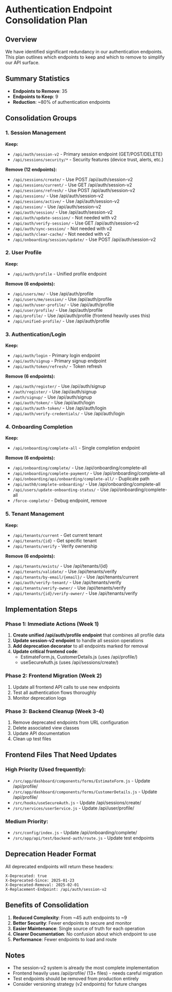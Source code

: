 # Authentication Endpoint Consolidation Plan

## Overview
We have identified significant redundancy in our authentication endpoints. This plan outlines which endpoints to keep and which to remove to simplify our API surface.

## Summary Statistics
- **Endpoints to Remove**: 35
- **Endpoints to Keep**: 9
- **Reduction**: ~80% of authentication endpoints

## Consolidation Groups

### 1. Session Management
**Keep:**
- `/api/auth/session-v2` - Primary session endpoint (GET/POST/DELETE)
- `/api/sessions/security/*` - Security features (device trust, alerts, etc.)

**Remove (12 endpoints):**
- `/api/sessions/create/` - Use POST /api/auth/session-v2
- `/api/sessions/current/` - Use GET /api/auth/session-v2
- `/api/sessions/refresh/` - Use POST /api/auth/session-v2
- `/api/sessions/` - Use /api/auth/session-v2
- `/api/sessions/active/` - Use /api/auth/session-v2
- `/api/session/` - Use /api/auth/session-v2
- `/api/auth/session/` - Use /api/auth/session-v2
- `/api/auth/update-session/` - Not needed with v2
- `/api/auth/verify-session/` - Use GET /api/auth/session-v2
- `/api/auth/sync-session/` - Not needed with v2
- `/api/auth/clear-cache/` - Not needed with v2
- `/api/onboarding/session/update/` - Use POST /api/auth/session-v2

### 2. User Profile
**Keep:**
- `/api/auth/profile` - Unified profile endpoint

**Remove (6 endpoints):**
- `/api/users/me/` - Use /api/auth/profile
- `/api/users/me/session/` - Use /api/auth/profile
- `/api/auth/user-profile/` - Use /api/auth/profile
- `/api/user/profile/` - Use /api/auth/profile
- `/api/profile/` - Use /api/auth/profile (frontend heavily uses this)
- `/api/unified-profile/` - Use /api/auth/profile

### 3. Authentication/Login
**Keep:**
- `/api/auth/login` - Primary login endpoint
- `/api/auth/signup` - Primary signup endpoint
- `/api/auth/token/refresh/` - Token refresh

**Remove (6 endpoints):**
- `/api/auth/register/` - Use /api/auth/signup
- `/auth/register/` - Use /api/auth/signup
- `/auth/signup/` - Use /api/auth/signup
- `/api/auth/token/` - Use /api/auth/login
- `/api/auth/auth-token/` - Use /api/auth/login
- `/api/auth/verify-credentials/` - Use /api/auth/login

### 4. Onboarding Completion
**Keep:**
- `/api/onboarding/complete-all` - Single completion endpoint

**Remove (6 endpoints):**
- `/api/onboarding/complete/` - Use /api/onboarding/complete-all
- `/api/onboarding/complete-payment/` - Use /api/onboarding/complete-all
- `/api/onboarding/api/onboarding/complete-all/` - Duplicate path
- `/api/auth0/complete-onboarding/` - Use /api/onboarding/complete-all
- `/api/users/update-onboarding-status/` - Use /api/onboarding/complete-all
- `/force-complete/` - Debug endpoint, remove

### 5. Tenant Management
**Keep:**
- `/api/tenants/current` - Get current tenant
- `/api/tenants/{id}` - Get specific tenant
- `/api/tenants/verify` - Verify ownership

**Remove (6 endpoints):**
- `/api/tenants/exists/` - Use /api/tenants/{id}
- `/api/tenants/validate/` - Use /api/tenants/verify
- `/api/tenants/by-email/{email}/` - Use /api/tenants/current
- `/api/auth/verify-tenant/` - Use /api/tenants/verify
- `/api/tenants/verify-owner/` - Use /api/tenants/verify
- `/api/tenants/{id}/verify-owner/` - Use /api/tenants/verify

## Implementation Steps

### Phase 1: Immediate Actions (Week 1)
1. **Create unified /api/auth/profile endpoint** that combines all profile data
2. **Update session-v2 endpoint** to handle all session operations
3. **Add deprecation decorator** to all endpoints marked for removal
4. **Update critical frontend code**:
   - EstimateForm.js, CustomerDetails.js (uses /api/profile/)
   - useSecureAuth.js (uses /api/sessions/create/)

### Phase 2: Frontend Migration (Week 2)
1. Update all frontend API calls to use new endpoints
2. Test all authentication flows thoroughly
3. Monitor deprecation logs

### Phase 3: Backend Cleanup (Week 3-4)
1. Remove deprecated endpoints from URL configuration
2. Delete associated view classes
3. Update API documentation
4. Clean up test files

## Frontend Files That Need Updates

### High Priority (Used frequently):
- `/src/app/dashboard/components/forms/EstimateForm.js` - Update /api/profile/
- `/src/app/dashboard/components/forms/CustomerDetails.js` - Update /api/profile/
- `/src/hooks/useSecureAuth.js` - Update /api/sessions/create/
- `/src/services/userService.js` - Update /api/user/profile/

### Medium Priority:
- `/src/config/index.js` - Update /api/onboarding/complete/
- `/src/app/api/test/backend-auth/route.js` - Update test endpoints

## Deprecation Header Format
All deprecated endpoints will return these headers:
```
X-Deprecated: true
X-Deprecated-Since: 2025-01-23
X-Deprecated-Removal: 2025-02-01
X-Replacement-Endpoint: /api/auth/session-v2
```

## Benefits of Consolidation
1. **Reduced Complexity**: From ~45 auth endpoints to ~9
2. **Better Security**: Fewer endpoints to secure and monitor
3. **Easier Maintenance**: Single source of truth for each operation
4. **Clearer Documentation**: No confusion about which endpoint to use
5. **Performance**: Fewer endpoints to load and route

## Notes
- The session-v2 system is already the most complete implementation
- Frontend heavily uses /api/profile/ (13+ files) - needs careful migration
- Test endpoints should be removed from production entirely
- Consider versioning strategy (v2 endpoints) for future changes